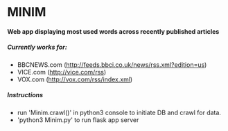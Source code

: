 # MINIM

#### Web app displaying most used words across recently published articles

##### Currently works for:
* BBCNEWS.com (http://feeds.bbci.co.uk/news/rss.xml?edition=us)
* VICE.com (http://vice.com/rss)
* VOX.com (http://vox.com/rss/index.xml)

##### Instructions
* run 'Minim.crawl()' in python3 console to initiate DB and crawl for data.
* 'python3 Minim.py' to run flask app server
